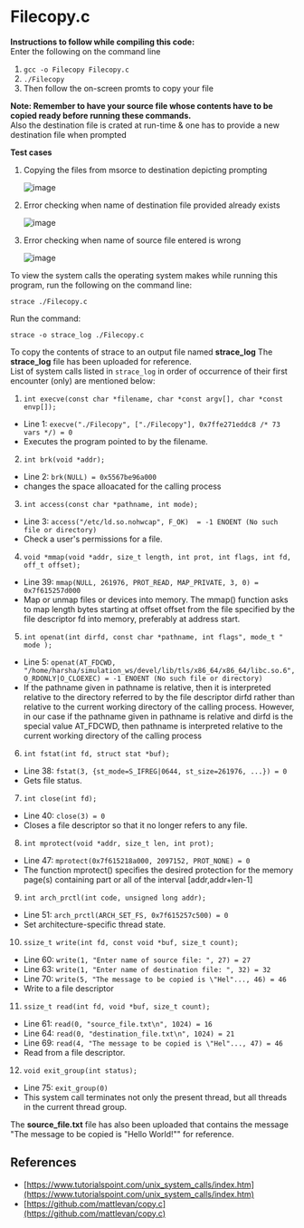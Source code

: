 
# Filecopy.c

**Instructions to follow while compiling this code:**  
Enter the following on the command line  
1. ``` gcc -o Filecopy Filecopy.c ```
2. ```./Filecopy ```
3. Then follow the on-screen promts to copy your file

**Note: Remember to have your source file whose contents have to be copied ready before running these commands.**  
Also the destination file is crated at run-time & one has to provide a new destination file when prompted

**Test cases**
1. Copying the files from msorce to destination depicting prompting

   ![image](https://user-images.githubusercontent.com/75844961/142866623-82c761dd-9759-4f26-ac02-0010a401f3b7.png)
2. Error checking when name of destination file provided already exists

   ![image](https://user-images.githubusercontent.com/75844961/142867377-63a7fd1b-f802-4550-8090-ce8af53a8af8.png)

3. Error checking when name of source file entered is wrong
   
   ![image](https://user-images.githubusercontent.com/75844961/142867663-6082d6a3-1112-48a9-8cf0-32824dbcb2cb.png)

To view the system calls the operating system makes while running this program, run the following on the command line:
```
strace ./Filecopy.c
```
Run the command:

```
strace -o strace_log ./Filecopy.c
```
To copy the contents of strace to an output file named **strace_log**
The **strace_log** file has been uploaded for reference.   
List of system calls listed in ```strace_log``` in order of occurrence of their first encounter (only) are mentioned below:

1. `int execve(const char *filename, char *const argv[], char *const envp[]);`

  * Line 1: `execve("./Filecopy", ["./Filecopy"], 0x7ffe271eddc8 /* 73 vars */) = 0`
  * Executes the program pointed to by the filename.

2. `int brk(void *addr);`

  * Line 2: `brk(NULL) = 0x5567be96a000`
  *  changes the space alloacated for the calling process
3. `int access(const char *pathname, int mode);`

  * Line 3: `access("/etc/ld.so.nohwcap", F_OK)  = -1 ENOENT (No such file or directory)`
  * Check a user's permissions for a file.

4. `void *mmap(void *addr, size_t length, int prot, int flags, int fd, off_t offset);`

  * Line 39: `mmap(NULL, 261976, PROT_READ, MAP_PRIVATE, 3, 0) = 0x7f615257d000`
  * Map or unmap files or devices into memory. The mmap() function asks to map length bytes starting at offset offset from the file specified by the file descriptor fd into memory, preferably at address start.

5. `int openat(int dirfd, const char *pathname, int flags", mode_t " mode );`

  * Line 5: `openat(AT_FDCWD, "/home/harsha/simulation_ws/devel/lib/tls/x86_64/x86_64/libc.so.6", O_RDONLY|O_CLOEXEC) = -1 ENOENT (No such file or directory)`
  * If the pathname given in pathname is relative, then it is interpreted relative to the directory referred to by the file descriptor dirfd rather than relative to the current working directory of the calling process. However, in our case if the pathname given in pathname is relative and dirfd is the special value AT_FDCWD, then pathname is interpreted relative to the current working directory of the calling process

6. `int fstat(int fd, struct stat *buf);`

  * Line 38: `fstat(3, {st_mode=S_IFREG|0644, st_size=261976, ...}) = 0`
  * Gets file status.

7. `int close(int fd);`

  * Line 40: `close(3) = 0`
  * Closes a file descriptor so that it no longer refers to any file.

8. `int mprotect(void *addr, size_t len, int prot);`

  * Line 47: `mprotect(0x7f615218a000, 2097152, PROT_NONE) = 0`
  * The function mprotect() specifies the desired protection for the memory page(s) containing part or all of the interval [addr,addr+len-1]

9. `int arch_prctl(int code, unsigned long addr);`

  * Line 51: `arch_prctl(ARCH_SET_FS, 0x7f615257c500) = 0`
  * Set architecture-specific thread state.


10. `ssize_t write(int fd, const void *buf, size_t count);`

  * Line 60: `write(1, "Enter name of source file: ", 27) = 27`
  * Line 63: `write(1, "Enter name of destination file: ", 32) = 32`
  * Line 70: `write(5, "The message to be copied is \"Hel"..., 46) = 46`
  * Write to a file descriptor

11. `ssize_t read(int fd, void *buf, size_t count);`

  * Line 61: `read(0, "source_file.txt\n", 1024) = 16`
  * Line 64: `read(0, "destination_file.txt\n", 1024) = 21`
  * Line 69: `read(4, "The message to be copied is \"Hel"..., 47) = 46`
  * Read from a file descriptor.

12. `void exit_group(int status);`

  * Line 75: `exit_group(0)`
  * This system call terminates not only the present thread, but all threads in the current thread group.

The **source_file.txt** file has also been uploaded that contains the message "The message to be copied is "Hello World!"" for reference. 

## References

* [https://www.tutorialspoint.com/unix_system_calls/index.htm](https://www.tutorialspoint.com/unix_system_calls/index.htm)
* [https://github.com/mattlevan/copy.c](https://github.com/mattlevan/copy.c)
